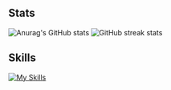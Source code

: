 ## Stats
![Anurag's GitHub stats](https://github-readme-stats.vercel.app/api?username=theodorods&show_icons=true&theme=transparent)
![GitHub streak stats](https://streak-stats.demolab.com/?user=theodorods&theme=transparent)

## Skills
[![My Skills](https://skillicons.dev/icons?i=r,python,javascript,html,css)](https://skillicons.dev)
